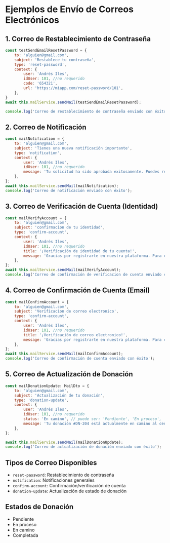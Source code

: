 # Ejemplos de Envío de Correos Electrónicos

## 1. Correo de Restablecimiento de Contraseña
```javascript
const testSendEmailResetPassword = {
    to: 'alguien@gmail.com',
    subject: 'Restablece tu contraseña',
    type: 'reset-password',
    context: {
        user: 'Andrés Iles',
        idUser: 101, //no requerido
        code: '654321',
        url: 'https://miapp.com/reset-password/101',
    },
}
await this.mailService.sendMail(testSendEmailResetPassword);

console.log('Correo de restablecimiento de contraseña enviado con éxito');
```

## 2. Correo de Notificación
```javascript
const mailNotification = {
    to: 'alguien@gmail.com',
    subject: 'Tienes una nueva notificación importante',
    type: 'notification',
    context: {
        user: 'Andrés Iles',
        idUser: 101, //no requerido
        message: 'Tu solicitud ha sido aprobada exitosamente. Puedes revisar los detalles en tu panel de usuario.',
    },
};
await this.mailService.sendMail(mailNotification);
console.log('Correo de notificación enviado con éxito');
```

## 3. Correo de Verificación de Cuenta (Identidad)
```javascript
const mailVerifyAccount = {
    to: 'alguien@gmail.com',
    subject: 'confirmacion de tu identidad',
    type: 'confirm-account',
    context: {
        user: 'Andrés Iles',
        idUser: 101, //no requerido
        title: '¡Verificación de identidad de tu cuenta!',
        message: 'Gracias por registrarte en nuestra plataforma. Para completar tu registro y confirmar tu identidad, por favor verifica tu cuenta haciendo clic en el enlace de verificación que hemos enviado.',
    },
};
await this.mailService.sendMail(mailVerifyAccount);
console.log('Correo de confirmación de verificacion de cuenta enviado con éxito');
```

## 4. Correo de Confirmación de Cuenta (Email)
```javascript
const mailConfirmAccount = {
    to: 'alguien@gmail.com',
    subject: 'Verificacion de correo electronico',
    type: 'confirm-account',
    context: {
        user: 'Andrés Iles',
        idUser: 101, //no requerido
        title: '¡Verificación de correo electronico!',
        message: 'Gracias por registrarte en nuestra plataforma. Para completar tu registro y confirmar tu identidad, por favor verifica tu cuenta haciendo clic en el enlace de verificación que hemos enviado.',
    },
};
await this.mailService.sendMail(mailConfirmAccount);
console.log('Correo de confirmación de cuenta enviado con éxito');
```

## 5. Correo de Actualización de Donación
```javascript
const mailDonationUpdate: MailDto = {
    to: 'alguien@gmail.com',
    subject: 'Actualización de tu donación',
    type: 'donation-update',
    context: {
        user: 'Andrés Iles',
        idUser: 101, //no requerido
        status: 'En camino', // puede ser: 'Pendiente', 'En proceso', 'En camino', 'Completada'
        message: 'Tu donación #DN-204 está actualmente en camino al centro de distribución. ¡Gracias por tu generosidad y compromiso!',
    },
};

await this.mailService.sendMail(mailDonationUpdate);
console.log('Correo de actualización de donación enviado con éxito');
```

## Tipos de Correo Disponibles

- `reset-password`: Restablecimiento de contraseña
- `notification`: Notificaciones generales
- `confirm-account`: Confirmación/verificación de cuenta
- `donation-update`: Actualización de estado de donación

## Estados de Donación

- Pendiente
- En proceso
- En camino
- Completada
